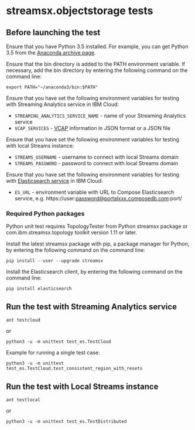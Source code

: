 # streamsx.objectstorage tests

## Before launching the test

Ensure that you have Python 3.5 installed. For example, you can get Python 3.5 from the [Anaconda archive page](https://repo.continuum.io/archive/index.html).

Ensure that the bin directory is added to the PATH environment variable. If necessary, add the bin directory by entering the following command on the command line:

    export PATH="~/anaconda3/bin:$PATH"

Ensure that you have set the following environment variables for testing with Streaming Analytics service in IBM Cloud:

* `STREAMING_ANALYTICS_SERVICE_NAME` - name of your Streaming Analytics service
* `VCAP_SERVICES` - [VCAP](https://console.bluemix.net/docs/services/StreamingAnalytics/r_vcap_services.html#r_vcap_services) information in JSON format or a JSON file

Ensure that you have set the following environment variables for testing with local Streams instance:

* `STREAMS_USERNAME` - username to connect with local Streams domain
* `STREAMS_PASSWORD` - password to connect with local Streams domain

Ensure that you have set the following environment variables for testing with [Elasticsearch service](https://console.bluemix.net/docs/services/ComposeForElasticsearch/index.html#about-compose-for-elasticsearch) in IBM Cloud:

* `ES_URL` -  environment variable with URL to Compose Elasticsearch service, e.g. https://user:password@portalxxx.composedb.com:port/

### Required Python packages

Python unit test requires TopologyTester from Python streamsx package or com.ibm.streamsx.topology toolkit version 1.11 or later.

Install the latest streamsx package with pip, a package manager for Python, by entering the following command on the command line:

    pip install --user --upgrade streamsx


Install the Elasticsearch client, by entering the following command on the command line:

    pip install elasticsearch


## Run the test with Streaming Analytics service

    ant testcloud

or

    python3 -u -m unittest test_es.TestCloud

Example for running a single test case:

    python3 -u -m unittest test_es.TestCloud.test_consistent_region_with_resets

## Run the test with Local Streams instance

    ant testlocal

or

    python3 -u -m unittest test_es.TestDistributed


